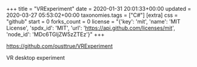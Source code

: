 +++
title = "VRExperiment"
date = 2020-01-31 20:01:33+00:00
updated = 2020-03-27 05:53:02+00:00
taxonomies.tags = ["C#"]
[extra]
css = "github"
start = 0
forks_count = 0
license = "{'key': 'mit', 'name': 'MIT License', 'spdx_id': 'MIT', 'url': 'https://api.github.com/licenses/mit', 'node_id': 'MDc6TGljZW5zZTEz'}"
+++

<https://github.com/ousttrue/VRExperiment>

VR desktop experiment

